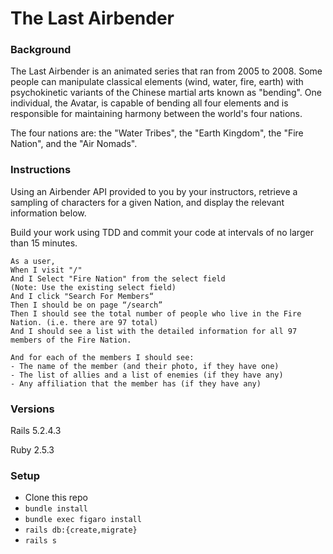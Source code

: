 # The Last Airbender

### Background

The Last Airbender is an animated series that ran from 2005 to 2008. Some people can manipulate classical elements (wind, water, fire, earth) with psychokinetic variants of the Chinese martial arts known as "bending". One individual, the Avatar, is capable of bending all four elements and is responsible for maintaining harmony between the world's four nations.

The four nations are: the "Water Tribes", the "Earth Kingdom", the "Fire Nation", and the "Air Nomads".

### Instructions

Using an Airbender API provided to you by your instructors, retrieve a sampling of characters for a given Nation, and display the relevant information below.

Build your work using TDD and commit your code at intervals of no larger than 15 minutes.

```
As a user,
When I visit "/"
And I Select "Fire Nation" from the select field
(Note: Use the existing select field)
And I click "Search For Members“
Then I should be on page “/search”
Then I should see the total number of people who live in the Fire Nation. (i.e. there are 97 total)
And I should see a list with the detailed information for all 97 members of the Fire Nation.

And for each of the members I should see:
- The name of the member (and their photo, if they have one)
- The list of allies and a list of enemies (if they have any)
- Any affiliation that the member has (if they have any)
```

### Versions

Rails 5.2.4.3

Ruby 2.5.3

### Setup

- Clone this repo
- `bundle install`
- `bundle exec figaro install`
- `rails db:{create,migrate}`
- `rails s`
